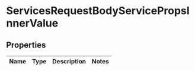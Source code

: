 

# ServicesRequestBodyServicePropsInnerValue


## Properties

| Name | Type | Description | Notes |
|------------ | ------------- | ------------- | -------------|



